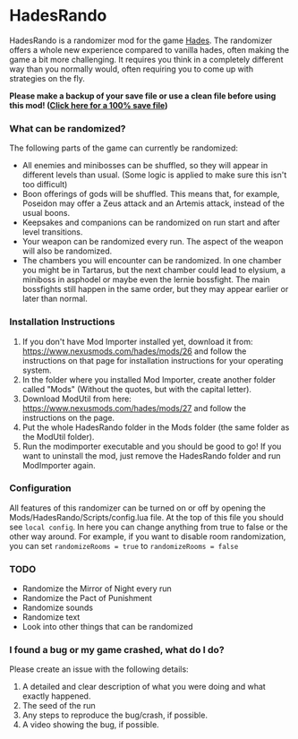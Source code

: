 # HadesRando
HadesRando is a randomizer mod for the game [Hades](https://store.steampowered.com/app/1145360/Hades/). The randomizer offers a whole new experience compared to vanilla hades, often making the game a bit more challenging.
It requires you think in a completely different way than you normally would, often requiring you to come up with strategies on the fly.

**Please make a backup of your save file or use a clean file before using this mod! ([Click here for a 100% save file](https://www.speedrun.com/resourceasset/hshp9))**

### What can be randomized?
The following parts of the game can currently be randomized:
- All enemies and minibosses can be shuffled, so they will appear in different levels than usual. (Some logic is applied to make sure this isn't too difficult)
- Boon offerings of gods will be shuffled. This means that, for example, Poseidon may offer a Zeus attack and an Artemis attack, instead of the usual boons.
- Keepsakes and companions can be randomized on run start and after level transitions.
- Your weapon can be randomized every run. The aspect of the weapon will also be randomized.
- The chambers you will encounter can be randomized. In one chamber you might be in Tartarus, but the next chamber could lead to elysium, a miniboss in asphodel or maybe even the lernie bossfight. The main bossfights still happen in the same order, but they may appear earlier or later than normal.

### Installation Instructions
1. If you don't have Mod Importer installed yet, download it from: https://www.nexusmods.com/hades/mods/26 and follow the instructions on that page for installation instructions for your operating system.
2. In the folder where you installed Mod Importer, create another folder called "Mods" (Without the quotes, but with the capital letter).
3. Download ModUtil from here: https://www.nexusmods.com/hades/mods/27 and follow the instructions on the page.
4. Put the whole HadesRando folder in the Mods folder (the same folder as the ModUtil folder).
5. Run the modimporter executable and you should be good to go! If you want to uninstall the mod, just remove the HadesRando folder and run ModImporter again.

### Configuration
All features of this randomizer can be turned on or off by opening the Mods/HadesRando/Scripts/config.lua file.
At the top of this file you should see `local config`. In here you can change anything from true to false or the other way around.
For example, if you want to disable room randomization, you can set `randomizeRooms = true` to `randomizeRooms = false`

### TODO
- Randomize the Mirror of Night every run
- Randomize the Pact of Punishment
- Randomize sounds
- Randomize text
- Look into other things that can be randomized

### I found a bug or my game crashed, what do I do?
Please create an issue with the following details:
1. A detailed and clear description of what you were doing and what exactly happened.
2. The seed of the run
3. Any steps to reproduce the bug/crash, if possible.
4. A video showing the bug, if possible.
